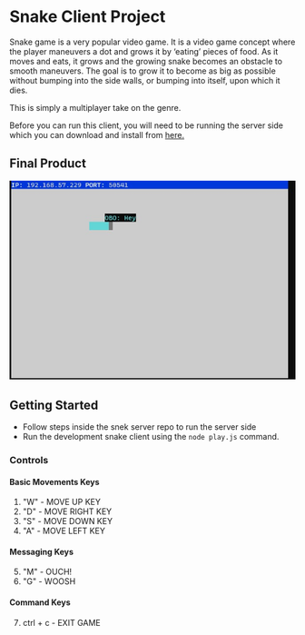 # Snake Client Project

Snake game is a very popular video game. It is a video game concept where the player maneuvers a dot and grows it by ‘eating’ pieces of food. As it moves and eats, it grows and the growing snake becomes an obstacle to smooth maneuvers. The goal is to grow it to become as big as possible without bumping into the side walls, or bumping into itself, upon which it dies.

This is simply a multiplayer take on the genre.

Before you can run this client, you will need to be running the server side which you can download and install from [here.](https://github.com/lighthouse-labs/snek-multiplayer)

## Final Product

!["screenshot of the game start showing current player name and snake"](./assets/images/game_screenshot.jpg)

## Getting Started

- Follow steps inside the snek server repo to run the server side
- Run the development snake client using the `node play.js` command.

### Controls

#### Basic Movements Keys

1. "W" - MOVE UP KEY
2. "D" - MOVE RIGHT KEY
3. "S" - MOVE DOWN KEY
4. "A" - MOVE LEFT KEY

#### Messaging Keys

5. "M" - OUCH!
6. "G" - WOOSH

#### Command Keys

7. ctrl + c - EXIT GAME
